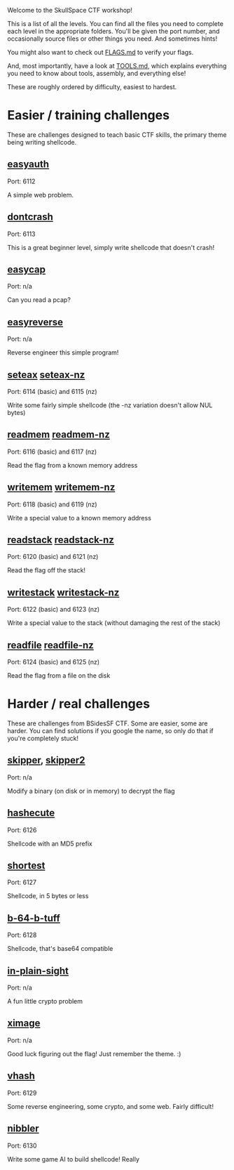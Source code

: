 Welcome to the SkullSpace CTF workshop!

This is a list of all the levels. You can find all the files you need to complete each level in the appropriate folders. You'll be given the port number, and occasionally source files or other things you need. And sometimes hints!

You might also want to check out [FLAGS.md](FLAGS.md) to verify your flags.

And, most importantly, have a look at [TOOLS.md](TOOLS.md), which explains everything you need to know about tools, assembly, and everything else!

These are roughly ordered by difficulty, easiest to hardest.

# Easier / training challenges

These are challenges designed to teach basic CTF skills, the primary theme being writing shellcode.

## [easyauth](easyauth/)

Port: 6112

A simple web problem.

## [dontcrash](dontcrash)

Port: 6113

This is a great beginner level, simply write shellcode that doesn't crash!

## [easycap](easycap)

Port: n/a

Can you read a pcap?

## [easyreverse](easyreverse)

Port: n/a

Reverse engineer this simple program!

## [seteax](seteax) [seteax-nz](seteax-nz)

Port: 6114 (basic) and 6115 (nz)

Write some fairly simple shellcode (the -nz variation doesn't allow NUL bytes)

## [readmem](readmem) [readmem-nz](readmem-nz)

Port: 6116 (basic) and 6117 (nz)

Read the flag from a known memory address

## [writemem](writemem) [writemem-nz](writemem-nz)

Port: 6118 (basic) and 6119 (nz)

Write a special value to a known memory address

## [readstack](readstack) [readstack-nz](readstack-nz)

Port: 6120 (basic) and 6121 (nz)

Read the flag off the stack!

## [writestack](writestack) [writestack-nz](writestack-nz)

Port: 6122 (basic) and 6123 (nz)

Write a special value to the stack (without damaging the rest of the stack)

## [readfile](readfile) [readfile-nz](readfile-nz)

Port: 6124 (basic) and 6125 (nz)

Read the flag from a file on the disk

# Harder / real challenges

These are challenges from BSidesSF CTF. Some are easier, some are harder. You can find solutions if you google the name, so only do that if you're completely stuck!

## [skipper](skipper), [skipper2](skipper2)

Port: n/a

Modify a binary (on disk or in memory) to decrypt the flag

## [hashecute](hashecute)

Port: 6126

Shellcode with an MD5 prefix

## [shortest](shortest)

Port: 6127

Shellcode, in 5 bytes or less

## [b-64-b-tuff](b-64-b-tuff)

Port: 6128

Shellcode, that's base64 compatible

## [in-plain-sight](in-plain-sight)

Port: n/a

A fun little crypto problem

## [ximage](ximage)

Port: n/a

Good luck figuring out the flag! Just remember the theme. :)

## [vhash](vhash)

Port: 6129

Some reverse engineering, some crypto, and some web. Fairly difficult!

## [nibbler](nibbler)

Port: 6130

Write some game AI to build shellcode! Really
